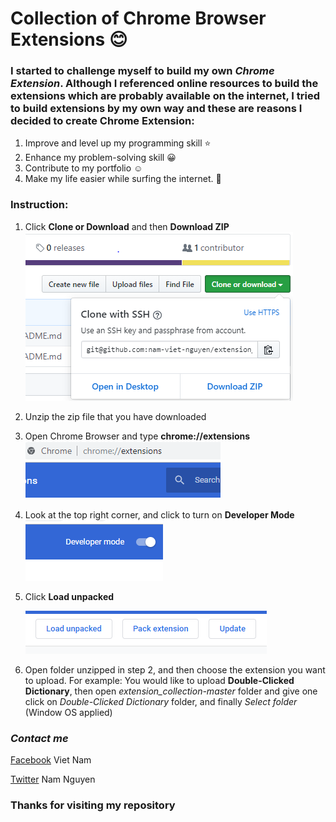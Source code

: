 # **Collection of Chrome Browser Extensions** :blush:

### I started to challenge myself to build my own _Chrome Extension_. Although I referenced online resources to build the extensions which are probably available on the internet, I tried to build extensions by my own way and these are reasons I decided to create Chrome Extension:
1. Improve and level up my programming skill :star:
2. Enhance my problem-solving skill :grinning:
3. Contribute to my portfolio :relaxed: 
4. Make my life easier while surfing the internet. :tada:

### **Instruction:**
1. Click **Clone or Download** and then **Download ZIP** 
    ![ZIP](/images/1.PNG)
2. Unzip the zip file that you have downloaded
3. Open Chrome Browser and type **chrome://extensions** 
    ![image](/images/2.PNG)
4. Look at the top right corner, and click to turn on **Developer Mode** 
    ![image](/images/3.PNG)
5. Click **Load unpacked**

    ![image](/images/4.PNG)
6. Open folder unzipped in step 2, and then choose the extension you want to upload. For example: You would like to upload **Double-Clicked Dictionary**, then open *extension_collection-master* folder and give one click on *Double-Clicked Dictionary* folder, and finally *Select folder* (Window OS applied)
### *Contact me* 
[Facebook](https://www.facebook.com/vietnam.nguyen.186) Viet Nam

[Twitter](https://twitter.com/namnguyenDev) Nam Nguyen 

### **Thanks for visiting my repository**

